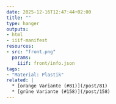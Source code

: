 ```yaml
---
date: 2025-12-16T12:47:44+02:00
title: ""
type: hanger
outputs:
- html
- iiif-manifest
resources:
- src: "front.png"
  params:
    iiif: front/info.json
tags:
- "Material: Plastik"
related: |
  * [orange Variante (#81)](/post/81)
  * [grüne Variante (#158)](/post/158)
---
```


